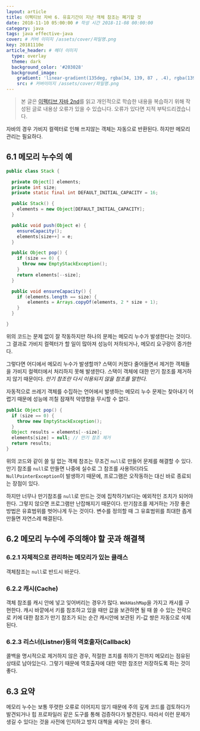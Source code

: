 ```yaml
---
layout: article
title: 이펙티브 자바 6. 유효기간이 지난 객체 참조는 폐기할 것
date: 2018-11-10 05:00:00 # 작성 시간 2018-11-08 00:00:00
category: java
tags: java effective-java
cover: # 커버 이미지 /assets/cover/파일명.png
key: 20181110e
article_header: # 헤더 이미지
  type: overlay
  theme: dark
  background_color: '#203028'
  background_image:
    gradient: 'linear-gradient(135deg, rgba(34, 139, 87 , .4), rgba(139, 34, 139, .4))'
    src: # 커버이미지 /assets/cover/파일명.png
---
```


<!--more-->

> 본 글은 [이펙티브 자바 2nd](https://book.naver.com/bookdb/book_detail.nhn?bid=8064518)를
읽고 개인적으로 학습한 내용을 복습하기 위해 작성된 글로 내용상 오류가 있을 수 있습니다.
오류가 있다면 지적 부탁드리겠습니다.


자바의 경우 가비지 컬렉터로 인해 쓰지않는 객체는 자동으로 반환된다. 하지만 메모리 관리는
필요하다.

## 6.1 메모리 누수의 예

```java
public class Stack {

  private Object[] elements;
  private int size;
  private static final int DEFAULT_INITIAL_CAPACITY = 16;

  public Stack() {
    elements = new Object[DEFAULT_INITIAL_CAPACITY];
  }

  public void push(Object e) {
    ensureCapacity();
    elements[size++] = e;
  }

  public Object pop() {
    if (size == 0) {
      throw new EmptyStackException();
    }
    return elements[--size];
  }

  public void ensureCapacity() {
    if (elements.length == size) {
        elements = Arrays.copyOf(elements, 2 * size + 1);
    }
  }

}
```

위의 코드는 문제 없이 잘 작동하지만 하나의 문제는 메모리 누수가 발생한다는 것이다.
그 결과로 가비지 컬렉터가 할 일이 많아져 성능이 저하되거나, 메모리 요구량이 증가한다.

그렇다면 어디에서 메모리 누수가 발생할까? 스택이 커졌다 줄어들면서 제거한 객체들을 가비지
컬렉터에서 처리하지 못해 발생한다. 스택이 객체에 대한 만기 참조를 제거하지 않기 때문이다.
*만기 참조란 다시 이용되지 않을 참조를 말한다.*

자동적으로 쓰레기 객체를 수집하는 언어에서 발생하는 메모리 누수 문제는 찾아내기 어렵기
때문에 성능에 끼칠 잠재적 악영향을 무시할 수 없다.

```java
public Object pop() {
  if (size == 0) {
    throw new EmptyStackException();
  }
  Object results = elements[--size];
  elements[size] = null; // 만기 참조 제거
  return results;
}
```

위의 코드와 같이 쓸 일 없는 객체 참조는 무조건 `null`로 만들어 문제를 해결할 수 있다.
만기 참조를 `null`로 만들면 나중에 실수로 그 참조를 사용하더라도 `NullPointerException`이
발생하기 때문에, 프로그램은 오작동하는 대신 바로 종료되는 장점이 있다.

하지만 너무나 만기참조를 `null`로 만드는 것에 집착하기보다는 예외적인 조치가 되어야한다.
그렇지 않으면 프로그램만 난잡해지기 때문이다. 만기참조를 제거하는 가장 좋은 방법은 유효범위를
벗어나게 두는 것이다. 변수를 정의할 때 그 유효범위를 최대한 좁게 만들면 자연스레 해결된다.

## 6.2 메모리 누수에 주의해야 할 곳과 해결책

### 6.2.1 자체적으로 관리하는 메모리가 있는 클래스

객체참조는 `null`로 반드시 바꾼다.

### 6.2.2 캐시(Cache)

객체 참조를 캐시 안에 넣고 잊어버리는 경우가 많다. `WekHashMap`을 가지고 캐시를 구현한다.
캐시 바깥에서 키를 참조하고 있을 때만 값을 보관하면 될 때 쓸 수 있는 전략으로 키에 대한
참조가 만기 참조가 되는 순간 캐시안에 보관된 키-값 쌍은 자동으로 삭제된다.

### 6.2.3 리스너(Listner)등의 역호출자(Callback)

콜백을 명시적으로 제거하지 않은 경우, 적절한 조치를 취하기 전까지 메모리는 점유된 상태로
남아있는다. 그렇기 때문에 역호출자에 대한 약한 참조만 저장하도록 하는 것이 좋다.


## 6.3 요약

메모리 누수는 보통 뚜렷한 오류로 이어지지 않기 때문에 주의 깊게 코드를 검토하다가 발견되거나
힙 프로파일러 같은 도구를 통해 검증하다가 발견된다. 따라서 이런 문제가 생길 수 있다는 것을
사전에 인지하고 방지 대첵을 세우는 것이 좋다.
